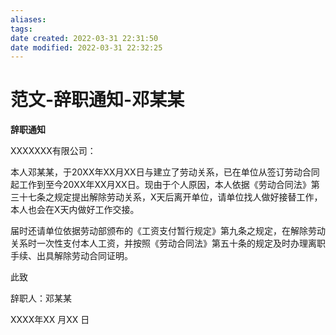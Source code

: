 ```yaml
---
aliases: 
tags: 
date created: 2022-03-31 22:31:50
date modified: 2022-03-31 22:32:25
---
```


# 范文-辞职通知-邓某某

**辞职通知**

XXXXXXX有限公司：

本人邓某某，于20XX年XX月XX日与建立了劳动关系，已在单位从签订劳动合同起工作到至今20XX年XX月XX日。现由于个人原因，本人依据《劳动合同法》第三十七条之规定提出解除劳动关系，X天后离开单位，请单位找人做好接替工作，本人也会在X天内做好工作交接。

届时还请单位依据劳动部颁布的《工资支付暂行规定》第九条之规定，在解除劳动关系时一次性支付本人工资，并按照《劳动合同法》第五十条的规定及时办理离职手续、出具解除劳动合同证明。

此致

辞职人：邓某某

XXXX年XX 月XX 日
